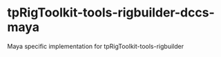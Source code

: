 # tpRigToolkit-tools-rigbuilder-dccs-maya
Maya specific implementation for tpRigToolkit-tools-rigbuilder
